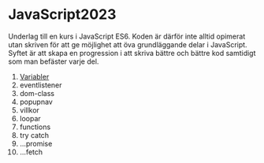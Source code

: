 ﻿# JavaScript2023
Underlag till en kurs i JavaScript ES6. Koden är därför inte alltid opimerat utan skriven för att ge möjlighet att öva grundläggande delar i JavaScript. Syftet är att skapa en progression i att skriva bättre och bättre kod samtidigt som man befäster varje del.

1. <a href="/variabler">Variabler</a>
2. eventlistener
3. dom-class
4. popupnav
5. villkor
6. loopar
7. functions
8. try catch
9. ...promise
10. ...fetch
